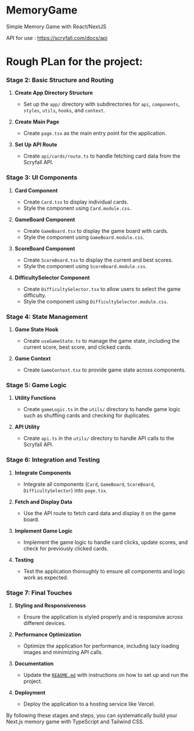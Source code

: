 # MemoryGame

Simple Memory Game with React/NextJS

API for use : https://scryfall.com/docs/api

# Rough PLan for the project:

### Stage 2: Basic Structure and Routing

1. **Create App Directory Structure**

   - Set up the `app/` directory with subdirectories for `api`, `components`, `styles`, `utils`, `hooks`, and `context`.

2. **Create Main Page**

   - Create `page.tsx` as the main entry point for the application.

3. **Set Up API Route**
   - Create `api/cards/route.ts` to handle fetching card data from the Scryfall API.

### Stage 3: UI Components

1. **Card Component**

   - Create `Card.tsx` to display individual cards.
   - Style the component using `Card.module.css`.

2. **GameBoard Component**

   - Create `GameBoard.tsx` to display the game board with cards.
   - Style the component using `GameBoard.module.css`.

3. **ScoreBoard Component**

   - Create `ScoreBoard.tsx` to display the current and best scores.
   - Style the component using `ScoreBoard.module.css`.

4. **DifficultySelector Component**
   - Create `DifficultySelector.tsx` to allow users to select the game difficulty.
   - Style the component using `DifficultySelector.module.css`.

### Stage 4: State Management

1. **Game State Hook**

   - Create `useGameState.ts` to manage the game state, including the current score, best score, and clicked cards.

2. **Game Context**
   - Create `GameContext.tsx` to provide game state across components.

### Stage 5: Game Logic

1. **Utility Functions**

   - Create `gameLogic.ts` in the `utils/` directory to handle game logic such as shuffling cards and checking for duplicates.

2. **API Utility**
   - Create `api.ts` in the `utils/` directory to handle API calls to the Scryfall API.

### Stage 6: Integration and Testing

1. **Integrate Components**

   - Integrate all components (`Card`, `GameBoard`, `ScoreBoard`, `DifficultySelector`) into `page.tsx`.

2. **Fetch and Display Data**

   - Use the API route to fetch card data and display it on the game board.

3. **Implement Game Logic**

   - Implement the game logic to handle card clicks, update scores, and check for previously clicked cards.

4. **Testing**
   - Test the application thoroughly to ensure all components and logic work as expected.

### Stage 7: Final Touches

1. **Styling and Responsiveness**

   - Ensure the application is styled properly and is responsive across different devices.

2. **Performance Optimization**

   - Optimize the application for performance, including lazy loading images and minimizing API calls.

3. **Documentation**

   - Update the [`README.md`](command:_github.copilot.openRelativePath?%5B%7B%22scheme%22%3A%22file%22%2C%22authority%22%3A%22%22%2C%22path%22%3A%22%2Fc%3A%2FUsers%2FKingm%2FDocuments%2FCodeRepos%2FMemoryGame%2FREADME.md%22%2C%22query%22%3A%22%22%2C%22fragment%22%3A%22%22%7D%5D "c:\\Users\Kingm\Documents\CodeRepos\MemoryGame\README.md") with instructions on how to set up and run the project.

4. **Deployment**
   - Deploy the application to a hosting service like Vercel.

By following these stages and steps, you can systematically build your Next.js memory game with TypeScript and Tailwind CSS.
